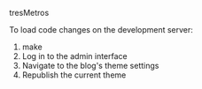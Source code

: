 tresMetros

To load code changes on the development server:

1) make
2) Log in to the admin interface
3) Navigate to the blog's theme settings
4) Republish the current theme